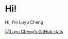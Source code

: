 # Hi!

Hi, I'm Luyu Cheng.

[![Luyu Cheng’s GitHub stats](https://github-readme-stats.vercel.app/api?username=chengluyu&show_icons=true)](https://github.com/anuraghazra/github-readme-stats)
